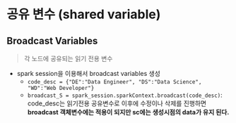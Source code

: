 # 공유 변수 (shared variable)
## Broadcast Variables
> 각 노드에 공유되는 읽기 전용 변수

- spark session을 이용해서 broadcast variables 생성
  - `code_desc = {"DE":"Data Engineer", "DS":"Data Science", "WD":"Web Developer"}`
  - `broadcast_S = spark_session.sparkContext.broadcast(code_desc)`: code_desc는 읽기전용 공유변수로 이후에 수정이나 삭제를 진행하면 **broadcast 객체변수에는 적용이 되지만 sc에는 생성시점의 data가 유지 된다.**